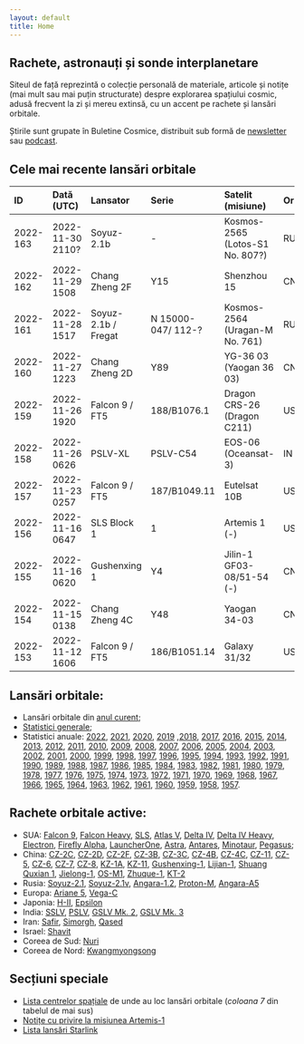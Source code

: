 ```yaml
---
layout: default
title: Home
---
```


## Rachete, astronauți și sonde interplanetare
Siteul de față reprezintă o colecție personală de materiale, articole și notițe (mai mult sau mai puțin structurate) despre explorarea spațiului cosmic, adusă frecvent la zi și mereu extinsă, cu un accent pe rachete și lansări orbitale.

Știrile sunt grupate în Buletine Cosmice, distribuit sub formă de [newsletter](https://buletin.parsec.ro/) sau [podcast](https://www.anchor.fm/buletin).

## Cele mai recente lansări orbitale

| ID       | Dată (UTC)       | Lansator            | Serie              | Satelit (misiune)               | Or   | Centru       |
|:---------|:-----------------|:--------------------|:-------------------|:--------------------------------|:-----|:-------------|
| 2022-163 | 2022-11-30 2110? | Soyuz-2.1b          | -                  | Kosmos-2565 (Lotos-S1 No. 807?) | RU   | GIK-1+LC43/4 |
| 2022-162 | 2022-11-29 1508  | Chang Zheng 2F      | Y15                | Shenzhou 15                     | CN   | JQ+LC43/91   |
| 2022-161 | 2022-11-28 1517  | Soyuz-2.1b / Fregat | N 15000-047/ 112-? | Kosmos-2564 (Uragan-M No. 761)  | RU   | GIK-1+LC43/4 |
| 2022-160 | 2022-11-27 1223  | Chang Zheng 2D      | Y89                | YG-36 03 (Yaogan 36 03)         | CN   | XSC+-        |
| 2022-159 | 2022-11-26 1920  | Falcon 9 / FT5      | 188/B1076.1        | Dragon CRS-26 (Dragon C211)     | US   | KSC+LC39A    |
| 2022-158 | 2022-11-26 0626  | PSLV-XL             | PSLV-C54           | EOS-06 (Oceansat-3)             | IN   | SHAR+FLP     |
| 2022-157 | 2022-11-23 0257  | Falcon 9 / FT5      | 187/B1049.11       | Eutelsat 10B                    | US   | CC+LC40      |
| 2022-156 | 2022-11-16 0647  | SLS Block 1         | 1                  | Artemis 1 (-)                   | US   | KSC+LC39B    |
| 2022-155 | 2022-11-16 0620  | Gushenxing 1        | Y4                 | Jilin-1 GF03-08/51-54 (-)       | CN   | JQ+LC43/95?  |
| 2022-154 | 2022-11-15 0138  | Chang Zheng 4C      | Y48                | Yaogan 34-03                    | CN   | JQ+LC43/94   |
| 2022-153 | 2022-11-12 1606  | Falcon 9 / FT5      | 186/B1051.14       | Galaxy 31/32                    | US   | CC+LC40      |

## Lansări orbitale:
- Lansări orbitale din [anul curent](y/2022);
- [Statistici generale](y/totalorbital);
- Statistici anuale: [2022](y/2022), [2021](y/2021), [2020](y/2020), [2019](y/2019) ,[2018](y/2018), [2017](y/2017), [2016](y/2016), [2015](y/2015), [2014](y/2014), [2013](y/2013), [2012](y/2012), [2011](y/2011), [2010](y/2010), [2009](y/2009), [2008](y/2008), [2007](y/2007), [2006](y/2006), [2005](y/2005), [2004](y/2004), [2003](y/2003), [2002](y/2002), [2001](y/2001), [2000](y/2000), [1999](y/1999), [1998](y/1998), [1997](y/1997), [1996](y/1996), [1995](y/1995), [1994](y/1994), [1993](y/1993), [1992](y/1992), [1991](y/1991), [1990](y/1990), [1989](y/1989), [1988](y/1988), [1987](y/1987), [1986](y/1986), [1985](y/1985), [1984](y/1984), [1983](y/1983), [1982](y/1982), [1981](y/1981), [1980](y/1980), [1979](y/1979), [1978](y/1978), [1977](y/1977), [1976](y/1976), [1975](y/1975), [1974](y/1974), [1973](y/1973), [1972](y/1972), [1971](y/1971), [1970](y/1970), [1969](y/1969), [1968](y/1968), [1967](y/1967), [1966](y/1966), [1965](y/1965), [1964](y/1964), [1963](y/1963), [1962](y/1962), [1961](y/1961), [1960](y/1960), [1959](y/1959), [1958](y/1958), [1957](y/1957).

## Rachete orbitale active:
- SUA: [Falcon 9](r/falcon9), [Falcon Heavy](r/falconh), [SLS](r/sls), [Atlas V](r/atlasv), [Delta IV](r/delta4), [Delta IV Heavy](r/delta4h), [Electron](r/electron), [Firefly Alpha](r/fireflya), [LauncherOne](r/launcherone), [Astra](r/astra), [Antares](r/antares), [Minotaur](r/minotaur), [Pegasus](r/pegasus);
- China: [CZ-2C](r/cz2c), [CZ-2D](r/cz2d), [CZ-2F](r/cz2f), [CZ-3B](r/cz3b), [CZ-3C](r/cz3c), [CZ-4B](r/cz4b), [CZ-4C](r/cz4c), [CZ-11](r/cz11), [CZ-5](r/cz5), [CZ-6](r/cz6), [CZ-7](r/cz7), [CZ-8](r/cz8), [KZ-1A](r/kz1a), [KZ-11](r/kz11), [Gushenxing-1](r/gushenxing), [Lijian-1](r/lijian), [Shuang Quxian 1](r/sq1), [Jielong-1](r/jielong), [OS-M1](r/osm1), [Zhuque-1](r/zhuque1), [KT-2](r/kt2)
- Rusia: [Soyuz-2.1](r/soyuz21), [Soyuz-2.1v](r/soyuz21v), [Angara-1.2](r/angara12), [Proton-M](r/protonm), [Angara-A5](r/angaraa5)
- Europa: [Ariane 5](r/ariane5), [Vega-C](r/vegac)
- Japonia: [H-II](r/hii), [Epsilon](r/epsilon)
- India: [SSLV](r/sslv), [PSLV](r/pslv), [GSLV Mk. 2](r/gslvmk2), [GSLV Mk. 3](r/gslvmk3)
- Iran: [Safir](r/safir), [Simorgh](r/simorgh), [Qased](r/qased)
- Israel: [Shavit](r/shavit)
- Coreea de Sud: [Nuri](r/nuri)
- Coreea de Nord: [Kwangmyongsong](r/kwangmyongsong)

## Secțiuni speciale
- [Lista centrelor spațiale](v/legenda) de unde au loc lansări orbitale (*coloana 7* din tabelul de mai sus)
- [Notițe cu privire la misiunea Artemis-1](v/artemis1)
- [Lista lansări Starlink](v/starlink)
